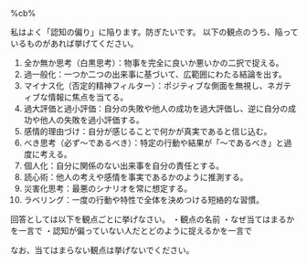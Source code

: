 %cb%

私はよく「認知の偏り」に陥ります。防ぎたいです。
以下の観点のうち、陥っているものがあれば挙げてください。

1. 全か無か思考（白黒思考）：物事を完全に良いか悪いかの二択で捉える。
2. 過一般化：一つか二つの出来事に基づいて、広範囲にわたる結論を出す。
3. マイナス化（否定的精神フィルター）：ポジティブな側面を無視し、ネガティブな情報に焦点を当てる。
4. 過大評価と過小評価：自分の失敗や他人の成功を過大評価し、逆に自分の成功や他人の失敗を過小評価する。
5. 感情的理由づけ：自分が感じることで何かが真実であると信じ込む。
6. べき思考（必ず～であるべき）：特定の行動や結果が「～であるべき」と過度に考える。
7. 個人化：自分に関係のない出来事を自分の責任とする。
8. 読心術：他人の考えや感情を事実であるかのように推測する。
9. 災害化思考：最悪のシナリオを常に想定する。
10. ラベリング：一度の行動や特性で全体を決めつける短絡的な習慣。

回答としては以下を観点ごとに挙げなさい。
・観点の名前
・なぜ当てはまるかを一言で
・認知が偏っていない人だとどのように捉えるかを一言で

なお、当てはまらない観点は挙げないでください。
